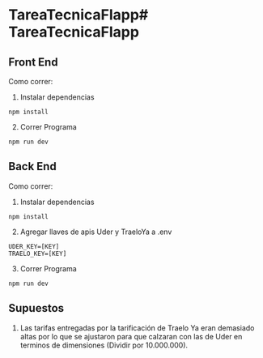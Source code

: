 # TareaTecnicaFlapp# TareaTecnicaFlapp

## Front End

Como correr:

1. Instalar dependencias
````
npm install
````

2. Correr Programa
````
npm run dev
````

## Back End

Como correr:

1. Instalar dependencias
````
npm install
````

2. Agregar llaves de apis Uder y TraeloYa a .env
````
UDER_KEY=[KEY]
TRAELO_KEY=[KEY]
````

3. Correr Programa
````
npm run dev
````

## Supuestos

1. Las tarifas entregadas por la tarificación de Traelo Ya eran demasiado altas por lo que se ajustaron para que calzaran con las de Uder en terminos de dimensiones (Dividir por 10.000.000).
